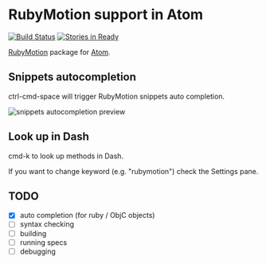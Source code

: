# RubyMotion support in Atom

[![Build Status](https://travis-ci.org/satococoa/atom-rubymotion.svg?branch=master)](https://travis-ci.org/satococoa/atom-rubymotion)
[![Stories in Ready](https://badge.waffle.io/satococoa/atom-rubymotion.png?label=ready&title=Ready)](https://waffle.io/satococoa/atom-rubymotion)


[RubyMotion](http://www.rubymotion.com) package for [Atom](https://atom.io).


## Snippets autocompletion
ctrl-cmd-space will trigger RubyMotion snippets auto completion.

![snippets autocompletion preview](https://f.cloud.github.com/assets/31448/2493575/0ebc3846-b29c-11e3-9cf2-e411edd49bd4.gif)

## Look up in Dash
cmd-k to look up methods in Dash.

If you want to change keyword (e.g. "rubymotion") check the Settings pane.

## TODO

- [x] auto completion (for ruby / ObjC objects)
- [ ] syntax checking
- [ ] building
- [ ] running specs
- [ ] debugging
